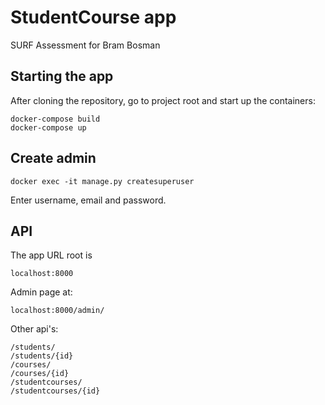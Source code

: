 # StudentCourse app

SURF Assessment for Bram Bosman

## Starting the app
After cloning the repository, go to project root
and start up the containers:
````
docker-compose build
docker-compose up
````

## Create admin
````
docker exec -it manage.py createsuperuser
````

Enter username, email and password.


## API
The app URL root is
````
localhost:8000
````

Admin page at:
````
localhost:8000/admin/
````

Other api's:
````
/students/
/students/{id}
/courses/
/courses/{id}
/studentcourses/
/studentcourses/{id}
````
